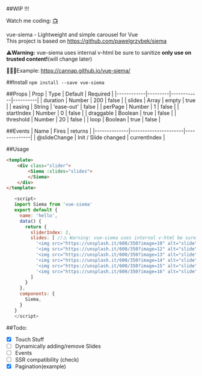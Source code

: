 
##WIP !!!

Watch me coding: [📺](https://www.liveedu.tv/cannap/)

vue-siema - Lightweight and simple carousel for Vue <br>
This project is based on https://github.com/pawelgrzybek/siema

⚠️️**Warning:** vue-siema uses internal v-html be sure to sanitize **only use on trusted content!**(will change later)

🚀🚀🚀Example: https://cannap.github.io/vue-siema/

##Install 
```npm install --save vue-siema```

##Props 
| Prop       | Type    | Default    | Required |
|------------|---------|------------|----------|
| duration   | Number  | 200        | false    |
| slides     | Array   | empty      | true     |
| easing     | String  | 'ease-out' | false    |
| perPage    | Number  | 1          | false    |
| startIndex | Number  | 0          | false    |
| draggable  | Boolean | true       | false    |
| threshold  | Number  | 20         | false    |
| loop       | Boolean | true       | false    |


##Events 
| Name         | Fires                | returns      |
|--------------|----------------------|--------------|
| @slideChange | Init / Slide changed | currentIndex |


##Usage 
```html
<template>
    <div class="slider">
        <Siema :slides="slides">
        </Siema>
    </div>
</template>
```
```js
   <script>
   import Siema from 'vue-siema'
   export default {
     name: 'hello',
     data() {
       return {
         sliderIndex: 2,
         slides: [ //⚠️️ Warning: vue-siema uses internal v-html be sure to sanitize!
           '<img src="https://unsplash.it/600/350?image=10" alt="slide">',
           '<img src="https://unsplash.it/600/350?image=12" alt="slide">',
           '<img src="https://unsplash.it/600/350?image=13" alt="slide">',
           '<img src="https://unsplash.it/600/350?image=14" alt="slide">',
           '<img src="https://unsplash.it/600/350?image=15" alt="slide">',
           '<img src="https://unsplash.it/600/350?image=16" alt="slide">',
         ]
       }
     },
     components: {
       Siema,
     }
   }
   </script>
```

##Todo:
- [x] Touch Stuff
- [ ] Dynamically adding/remove Slides
- [ ] Events
- [ ] SSR compatibility (check)
- [x] Pagination(example)
